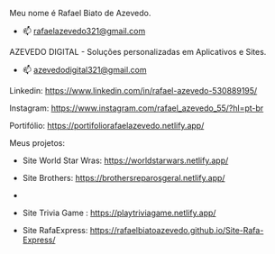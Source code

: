 Meu nome é Rafael Biato de Azevedo.

- 📫 rafaelazevedo321@gmail.com

AZEVEDO DIGITAL - Soluções personalizadas em Aplicativos e Sites.
- 📫 azevedodigital321@gmail.com

Linkedin: https://www.linkedin.com/in/rafael-azevedo-530889195/

Instagram: https://www.instagram.com/rafael_azevedo_55/?hl=pt-br

Portifólio: https://portifoliorafaelazevedo.netlify.app/

Meus projetos:

- Site World Star Wras: https://worldstarwars.netlify.app/

- Site Brothers: https://brothersreparosgeral.netlify.app/
- 
- Site Trivia Game : https://playtriviagame.netlify.app/

- Site RafaExpress: https://rafaelbiatoazevedo.github.io/Site-Rafa-Express/
